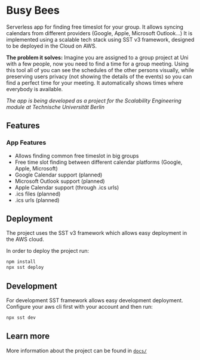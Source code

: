 # Busy Bees

Serverless app for finding free timeslot for your group.
It allows syncing calendars from different providers (Google, Apple, Microsoft Outlook...)
It is implemented using a scalable tech stack using SST v3 framework, designed to be deployed in the Cloud on AWS.

**The problem it solves:**
Imagine you are assigned to a group project at Uni with a few people, now you need to find a time for a group meeting.
Using this tool all of you can see the schedules of the other persons visually, while preserving users privacy (not showing the details of the events) so you can find a perfect time for your meeting.
It automatically shows times where everybody is available.

_The app is being developed as a project for the Scalability Engineering module at Technische Universität Berlin_

## Features

### App Features

- Allows finding common free timeslot in big groups
- Free time slot finding between different calendar platforms (Google, Apple, Microsoft)
- Google Calendar support (planned)
- Microsoft Outlook support (planned)
- Apple Calendar support (through .ics urls)
- .ics files (planned)
- .ics urls (planned)

## Deployment

The project uses the SST v3 framework which allows easy deployment in the AWS cloud.

In order to deploy the project run:

```bash
npm install
npx sst deploy
```

## Development

For development SST framework allows easy development deployment.
Configure your aws cli first with your account and then run:

```bash
npx sst dev
```

## Learn more

More information about the project can be found in [`docs/`](https://github.com/erykksc/busy-bees/tree/main/docs)
